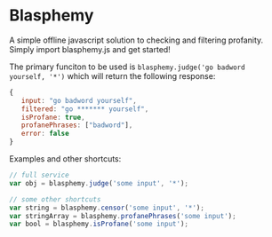 # Blasphemy

A simple offline javascript solution to checking and filtering profanity. Simply import blasphemy.js and get started!


The primary funciton to be used is <code>blasphemy.judge('go badword yourself, '*')</code> which will return the following response:

```javascript
{ 
   input: "go badword yourself",
   filtered: "go ******* yourself",
   isProfane: true,
   profanePhrases: ["badword"],
   error: false 
}

````

Examples and other shortcuts:
```javascript
// full service
var obj = blasphemy.judge('some input', '*');

// some other shortcuts
var string = blasphemy.censor('some input', '*');
var stringArray = blasphemy.profanePhrases('some input');
var bool = blasphemy.isProfane('some input');
```
